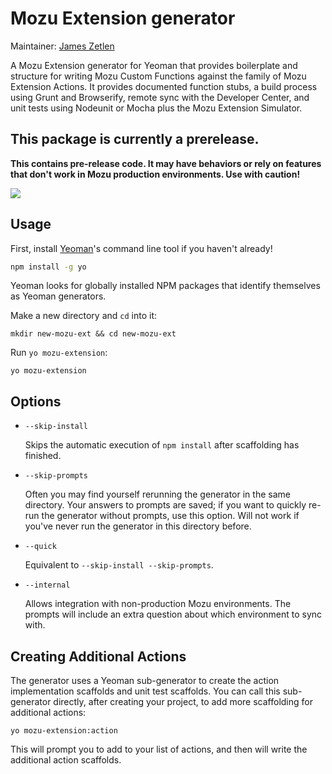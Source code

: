 # Mozu Extension generator

Maintainer: [James Zetlen](https://github.com/zetlen)

A Mozu Extension generator for Yeoman that provides boilerplate and structure for writing Mozu Custom Functions against the family of Mozu Extension Actions. It provides documented function stubs, a build process using Grunt and Browserify, remote sync with the Developer Center, and unit tests using Nodeunit or Mocha plus the Mozu Extension Simulator.

## This package is currently a prerelease.
**This contains pre-release code. It may have behaviors or rely on features that don't work in Mozu production environments. Use with caution!**

![](http://i.imgur.com/01FRhEd.png)

## Usage

First, install [Yeoman](http://yeoman.io)'s command line tool if you haven't already!

```bash
npm install -g yo
```

Yeoman looks for globally installed NPM packages that identify themselves as Yeoman generators. 

Make a new directory and `cd` into it:
```
mkdir new-mozu-ext && cd new-mozu-ext
```

Run `yo mozu-extension`:
```
yo mozu-extension
```

## Options

* `--skip-install`
  
  Skips the automatic execution of `npm install` after scaffolding has finished.

* `--skip-prompts`

  Often you may find yourself rerunning the generator in the same directory. Your answers to prompts are saved; if you want to quickly re-run the generator without prompts, use this option. Will not work if you've never run the generator in this directory before.

* `--quick`
  
  Equivalent to `--skip-install --skip-prompts`.

* `--internal`

  Allows integration with non-production Mozu environments. The prompts will include an extra question about which environment to sync with.


## Creating Additional Actions

The generator uses a Yeoman sub-generator to create the action implementation scaffolds and unit test scaffolds. You can call this sub-generator directly, after creating your project, to add more scaffolding for additional actions:

```
yo mozu-extension:action
```

This will prompt you to add to your list of actions, and then will write the additional action scaffolds.